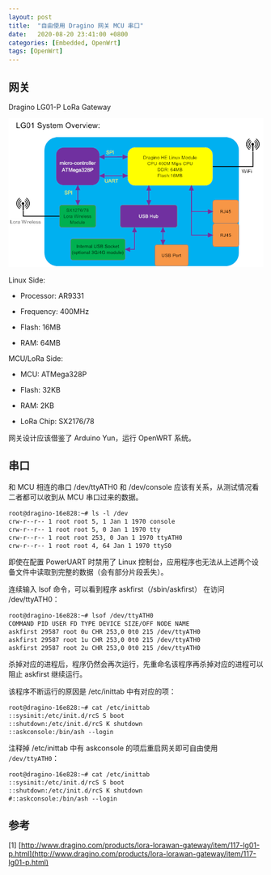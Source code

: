 ```yaml
---
layout: post
title:  "自由使用 Dragino 网关 MCU 串口"
date:   2020-08-20 23:41:00 +0800
categories: [Embedded, OpenWrt]
tags: [OpenWrt]
---
```


## 网关

Dragino LG01-P LoRa Gateway

![LG01-P](/assets/img/2020-08-20-自由使用Dragino网关MCU串口.assets/LG01-P.png)

Linux Side:

- Processor: AR9331

- Frequency: 400MHz

- Flash: 16MB

- RAM: 64MB

MCU/LoRa Side:

- MCU: ATMega328P

- Flash: 32KB

- RAM: 2KB

- LoRa Chip: SX2176/78

网关设计应该借鉴了 Arduino Yun，运行 OpenWRT 系统。

## 串口

和 MCU 相连的串口 /dev/ttyATH0 和 /dev/console 应该有关系，从测试情况看二者都可以收到从 MCU 串口过来的数据。

```
root@dragino-16e828:~# ls -l /dev
crw-r--r-- 1 root root 5, 1 Jan 1 1970 console
crw-r--r-- 1 root root 5, 0 Jan 1 1970 tty
crw-r--r-- 1 root root 253, 0 Jan 1 1970 ttyATH0
crw-r--r-- 1 root root 4, 64 Jan 1 1970 ttyS0
```

即使在配置 PowerUART 时禁用了 Linux 控制台，应用程序也无法从上述两个设备文件中读取到完整的数据（会有部分片段丢失）。

连续输入 lsof 命令，可以看到程序 askfirst（/sbin/askfirst） 在访问 /dev/ttyATH0：

```
root@dragino-16e828:~# lsof /dev/ttyATH0
COMMAND PID USER FD TYPE DEVICE SIZE/OFF NODE NAME
askfirst 29587 root 0u CHR 253,0 0t0 215 /dev/ttyATH0
askfirst 29587 root 1u CHR 253,0 0t0 215 /dev/ttyATH0
askfirst 29587 root 2u CHR 253,0 0t0 215 /dev/ttyATH0
```

杀掉对应的进程后，程序仍然会再次运行，先重命名该程序再杀掉对应的进程可以阻止 askfirst 继续运行。

该程序不断运行的原因是 /etc/inittab 中有对应的项：

```
root@dragino-16e828:~# cat /etc/inittab
::sysinit:/etc/init.d/rcS S boot
::shutdown:/etc/init.d/rcS K shutdown
::askconsole:/bin/ash --login
```

注释掉 /etc/inittab 中有 askconsole 的项后重启网关即可自由使用 `/dev/ttyATH0`：

```
root@dragino-16e828:~# cat /etc/inittab
::sysinit:/etc/init.d/rcS S boot
::shutdown:/etc/init.d/rcS K shutdown
#::askconsole:/bin/ash --login
```

## 参考

[1] [http://www.dragino.com/products/lora-lorawan-gateway/item/117-lg01-p.html](http://www.dragino.com/products/lora-lorawan-gateway/item/117-lg01-p.html)
